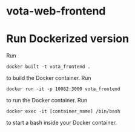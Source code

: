 # vota-web-frontend

# Run Dockerized version

Run

    docker built -t vota_frontend .

to build the Docker container. Run 

    docker run -it -p 10082:3000 vota_frontend

to run the Docker container. Run

    docker exec -it [container_name] /bin/bash

to start a bash inside your Docker container.